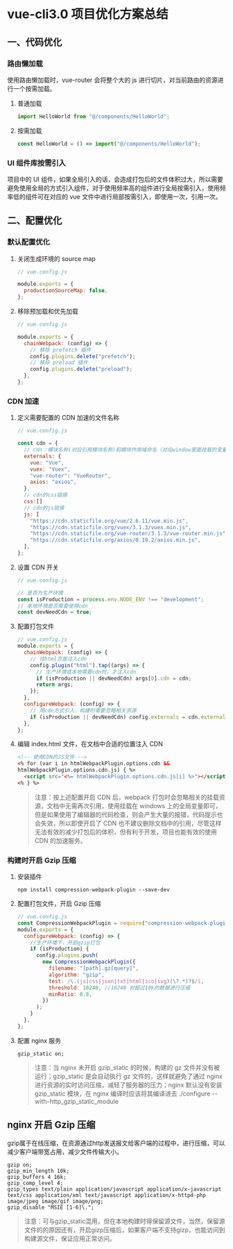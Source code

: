 # vue-cli3.0 项目优化方案总结

## 一、代码优化

### 路由懒加载

使用路由懒加载时，vue-router 会将整个大的 js 进行切片，对当前路由的资源进行一个按需加载。

1. 普通加载

   ```javascript
   import HelloWorld from "@/components/HelloWorld";
   ```

2. 按需加载

   ```javascript
   const HelloWorld = () => import("@/components/HelloWorld");
   ```

### UI 组件库按需引入

项目中的 UI 组件，如果全局引入的话，会造成打包后的文件体积过大，所以需要避免使用全局的方式引入组件，对于使用频率高的组件进行全局按需引入，使用频率低的组件可在对应的 vue 文件中进行局部按需引入，即使用一次，引用一次。

## 二、配置优化

### 默认配置优化

1. 关闭生成环境的 source map

   ```javascript
   // vue.config.js

   module.exports = {
     productionSourceMap: false,
   };
   ```

2. 移除预加载和优先加载

   ```javascript
   // vue.config.js

   module.exports = {
     chainWebpack: (config) => {
       // 移除 prefetch 插件
       config.plugins.delete("prefetch");
       // 移除 preload 插件
       config.plugins.delete("preload");
     },
   };
   ```

### CDN 加速

1.  定义需要配置的 CDN 加速的文件名称

    ```javascript
    // vue.config.js

    const cdn = {
      // cdn：模块名称(对应引用模块名称)和模块作用域命名（对应window里面挂载的变量名称）
      externals: {
        vue: "Vue",
        vuex: "Vuex",
        "vue-router": "VueRouter",
        axios: "axios",
      },
      // cdn的css链接
      css:[]
      // cdn的js链接
      js: [
        "https://cdn.staticfile.org/vue/2.6.11/vue.min.js",
        "https://cdn.staticfile.org/vuex/3.1.3/vuex.min.js",
        "https://cdn.staticfile.org/vue-router/3.1.3/vue-router.min.js",
        "https://cdn.staticfile.org/axios/0.19.2/axios.min.js",
      ],
    };
    ```

2.  设置 CDN 开关

    ```javascript
    // vue.config.js

    // 是否为生产环境
    const isProduction = process.env.NODE_ENV !== "development";
    // 本地环境是否需要使用cdn
    const devNeedCdn = true;
    ```

3.  配置打包文件

    ```javascript
    // vue.config.js
    module.exports = {
      chainWebpack: (config) => {
        // 往html页面注入cdn
        config.plugin("html").tap((args) => {
          // 生产环境或本地需要cdn时，才注入cdn
          if (isProduction || devNeedCdn) args[0].cdn = cdn;
          return args;
        });
      },
      configureWebpack: (config) => {
        // 用cdn方式引入，构建时需要忽略相关资源
        if (isProduction || devNeedCdn) config.externals = cdn.externals;
      },
    };
    ```

4.  编辑 index.html 文件，在文档中合适的位置注入 CDN

    ```HTML
    <!-- 使用CDN的JS文件 -->
    <% for (var i in htmlWebpackPlugin.options.cdn &&
    htmlWebpackPlugin.options.cdn.js) { %>
      <script src="<%= htmlWebpackPlugin.options.cdn.js[i] %>"></script>
    <% } %>
    ```

    > 注意：按上述配置开启 CDN 后，webpack 打包时会忽略相关的挂载资源，文档中无需再次引用，使用挂载在 windows 上的全局变量即可，但是如果使用了编辑器的代码检查，则会产生大量的报错，代码提示也会失效，所以即使开启了 CDN 也不建议删除文档中的引用，尽管这样无法有效的减少打包后的体积，但有利于开发，项目也能有效的使用 CDN 的加速服务。

### 构建时开启 Gzip 压缩

1. 安装插件

   ```
   npm install compression-webpack-plugin --save-dev
   ```

2. 配置打包文件，开启 Gzip 压缩

   ```javascript
   // vue.config.js
   const CompressionWebpackPlugin = require("compression-webpack-plugin");
   module.exports = {
     configureWebpack: (config) => {
       //生产环境下，开启gzip打包
       if (isProduction) {
         config.plugins.push(
           new CompressionWebpackPlugin({
             filename: "[path].gz[query]",
             algorithm: "gzip",
             test: /\.(js|css|json|txt|html|ico|svg)(\?.*)?$/i,
             threshold: 10240, //10240 对超过10k的数据进行压缩
             minRatio: 0.8,
           })
         );
       }
     },
   };
   ```

3. 配置 nginx 服务
   ```
   gzip_static on;
   ```
   > 注意：当 nginx 未开启 gzip_static 的时候，构建的 gz 文件并没有被运行；gzip_static 是会自动执行 gz 文件的，这样就避免了通过 nginx 进行资源的实时访问压缩，减轻了服务器的压力；nginx 默认没有安装 gzip_static 模块，在 nginx 编译时应该将其编译进去 ./configure --with-http_gzip_static_module

## nginx 开启 Gzip 压缩

gzip属于在线压缩，在资源通过http发送报文给客户端的过程中，进行压缩，可以减少客户端带宽占用，减少文件传输大小。

```
gzip on;
gzip_min_length 10k;
gzip_buffers 4 16k;
gzip_comp_level 4;
gzip_types text/plain application/javascript application/x-javascript text/css application/xml text/javascript application/x-httpd-php image/jpeg image/gif image/png;
gzip_disable "MSIE [1-6]\.";
```

>注意：可与gzip_static混用，但在本地构建时得保留源文件，当然，保留源文件的的原因还有，开启gizp压缩后，如果客户端不支持gizp，也能访问到构建源文件，保证应用正常访问。